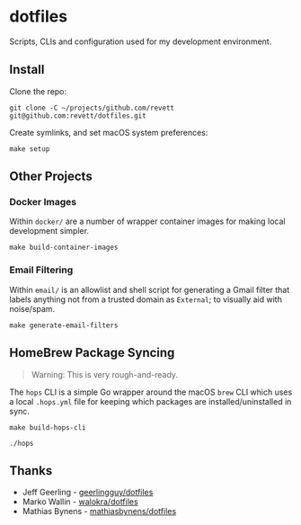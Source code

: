 # dotfiles

Scripts, CLIs and configuration used for my development environment.

## Install

Clone the repo:

```
git clone -C ~/projects/github.com/revett git@github.com:revett/dotfiles.git
```

Create symlinks, and set macOS system preferences:

```
make setup
```

## Other Projects

### Docker Images

Within `docker/` are a number of wrapper container images for making local
development simpler.

```
make build-container-images
```

### Email Filtering

Within `email/` is an allowlist and shell script for generating a Gmail filter
that labels anything not from a trusted domain as `External`; to visually aid
with noise/spam.

```
make generate-email-filters
```

## HomeBrew Package Syncing

> Warning: This is very rough-and-ready.

The `hops` CLI is a simple Go wrapper around the macOS `brew` CLI which uses a
local `.hops.yml` file for keeping which packages are installed/uninstalled in
sync.

```
make build-hops-cli
```

```
./hops
```

## Thanks

- Jeff Geerling - [geerlingguy/dotfiles](https://github.com/geerlingguy/dotfiles)
- Marko Wallin - [walokra/dotfiles](https://github.com/walokra/dotfiles)
- Mathias Bynens - [mathiasbynens/dotfiles](https://github.com/mathiasbynens/dotfiles)
